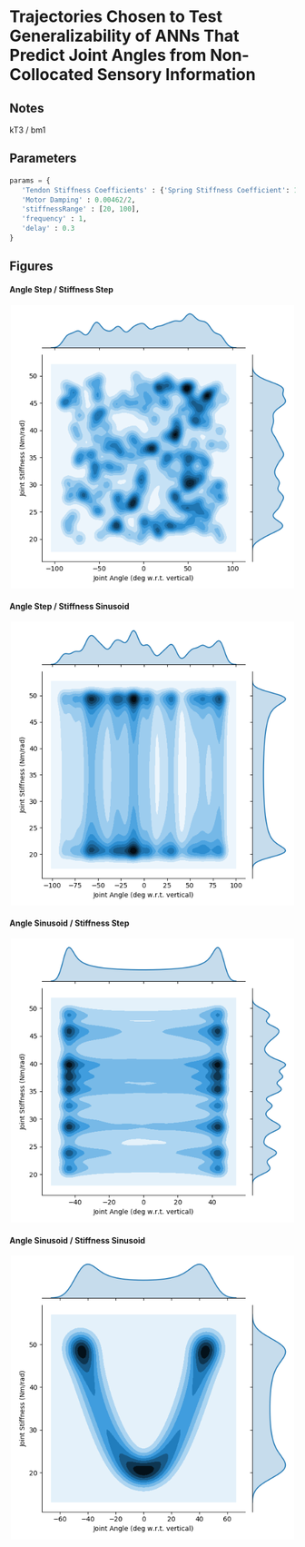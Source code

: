 
# Trajectories Chosen to Test Generalizability of ANNs That Predict Joint Angles from Non-Collocated Sensory Information

## Notes

kT3 / bm1

## Parameters

 ```py
 params = {
    'Tendon Stiffness Coefficients' : {'Spring Stiffness Coefficient': 16, 'Spring Shape Coefficient': 125},
    'Motor Damping' : 0.00462/2,
	'stiffnessRange' : [20, 100],
	'frequency' : 1,
	'delay' : 0.3
}
```

## Figures

#### Angle Step / Stiffness Step

<p align="center">
	<img width="500" src="angleStep_stiffStep/gen_traj_plot_01-04.png">
</p>

#### Angle Step / Stiffness Sinusoid

<p align="center">
	<img width="500" src="angleStep_stiffSin/gen_traj_plot_01-04.png">
</p>

#### Angle Sinusoid / Stiffness Step

<p align="center">
	<img width="500" src="angleSin_stiffStep/gen_traj_plot_01-04.png">
</p>

#### Angle Sinusoid / Stiffness Sinusoid

<p align="center">
	<img width="500" src="angleSin_stiffSin/gen_traj_plot_01-04.png">
</p>
